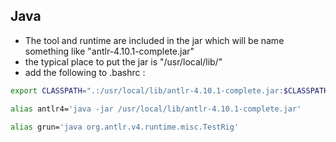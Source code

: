 ## Java
- The tool and runtime are included in the jar
which will be name something like
"antlr-4.10.1-complete.jar"
- the typical place to put the jar is "/usr/local/lib/"
- add the following to .bashrc :
```bash
export CLASSPATH=".:/usr/local/lib/antlr-4.10.1-complete.jar:$CLASSPATH"

alias antlr4='java -jar /usr/local/lib/antlr-4.10.1-complete.jar'

alias grun='java org.antlr.v4.runtime.misc.TestRig'
```